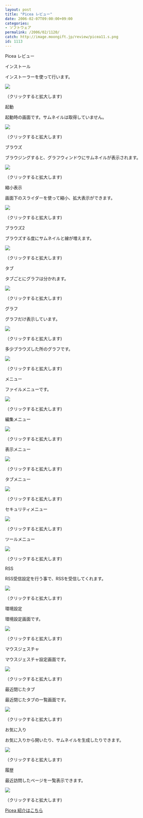 ```yaml
---
layout: post
title: "Picea レビュー"
date: 2006-02-07T09:00:00+09:00
categories:
- ソフトウェア
permalink: /2006/02/1120/
catch: http://image.moongift.jp/review/picea11.s.png
id: 1113
---
```

Picea レビュー  
<!--more-->

インストール

  

インストーラーを使って行います。

  

[![](http://image.moongift.jp/review/picea1.s.png)](http://image.moongift.jp/review/picea1.png)  
  
（クリックすると拡大します)

  

起動

  

起動時の画面です。サムネイルは取得していません。

  

[![](http://image.moongift.jp/review/picea2.s.png)](http://image.moongift.jp/review/picea2.png)  
  
（クリックすると拡大します)

  

ブラウズ

  

ブラウジングすると、グラフウィンドウにサムネイルが表示されます。

  

[![](http://image.moongift.jp/review/picea3.s.png)](http://image.moongift.jp/review/picea3.png)  
  
（クリックすると拡大します)

  

縮小表示

  

画面下のスライダーを使って縮小、拡大表示ができます。

  

[![](http://image.moongift.jp/review/picea4.s.png)](http://image.moongift.jp/review/picea4.png)  
  
（クリックすると拡大します)

  

ブラウズ2

  

ブラウズする度にサムネイルと線が増えます。

  

[![](http://image.moongift.jp/review/picea5.s.png)](http://image.moongift.jp/review/picea5.png)  
  
（クリックすると拡大します)

  

タブ

  

タブごとにグラフは分かれます。

  

[![](http://image.moongift.jp/review/picea6.s.png)](http://image.moongift.jp/review/picea6.png)  
  
（クリックすると拡大します)

  

グラフ

  

グラフだけ表示しています。

  

[![](http://image.moongift.jp/review/picea7.s.png)](http://image.moongift.jp/review/picea7.png)  
  
（クリックすると拡大します)

  

多少ブラウズした所のグラフです。

  

[![](http://image.moongift.jp/review/picea8.s.png)](http://image.moongift.jp/review/picea8.png)  
  
（クリックすると拡大します)

  

メニュー

  

ファイルメニューです。

  

[![](http://image.moongift.jp/review/picea9.s.png)](http://image.moongift.jp/review/picea9.png)  
  
（クリックすると拡大します)

  

編集メニュー

  

[![](http://image.moongift.jp/review/picea10.s.png)](http://image.moongift.jp/review/picea10.png)  
  
（クリックすると拡大します)

  

表示メニュー

  

[![](http://image.moongift.jp/review/picea11.s.png)](http://image.moongift.jp/review/picea11.png)  
  
（クリックすると拡大します)

  

タブメニュー

  

[![](http://image.moongift.jp/review/picea12.s.png)](http://image.moongift.jp/review/picea12.png)  
  
（クリックすると拡大します)

  

セキュリティメニュー

  

[![](http://image.moongift.jp/review/picea13.s.png)](http://image.moongift.jp/review/picea13.png)  
  
（クリックすると拡大します)

  

ツールメニュー

  

[![](http://image.moongift.jp/review/picea14.s.png)](http://image.moongift.jp/review/picea14.png)  
  
（クリックすると拡大します)

  

RSS

  

RSS受信設定を行う事で、RSSを受信してくれます。

  

[![](http://image.moongift.jp/review/picea15.s.png)](http://image.moongift.jp/review/picea15.png)  
  
（クリックすると拡大します)

  

環境設定

  

環境設定画面です。

  

[![](http://image.moongift.jp/review/picea16.s.png)](http://image.moongift.jp/review/picea16.png)  
  
（クリックすると拡大します)

  

マウスジェスチャ

  

マウスジェスチャ設定画面です。

  

[![](http://image.moongift.jp/review/picea17.s.png)](http://image.moongift.jp/review/picea17.png)  
  
（クリックすると拡大します)

  

最近閉じたタブ

  

最近閉じたタブの一覧画面です。

  

[![](http://image.moongift.jp/review/picea18.s.png)](http://image.moongift.jp/review/picea18.png)  
  
（クリックすると拡大します)

  

お気に入り

  

お気に入りから開いたり、サムネイルを生成したりできます。

  

[![](http://image.moongift.jp/review/picea19.s.png)](http://image.moongift.jp/review/picea19.png)  
  
（クリックすると拡大します)

  

履歴

  

最近訪問したページを一覧表示できます。

  

[![](http://image.moongift.jp/review/picea20.s.png)](http://image.moongift.jp/review/picea20.png)  
  
（クリックすると拡大します)

  

[Picea 紹介はこちら](http://oss.moongift.jp/intro/i-1108.html)

